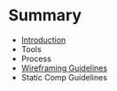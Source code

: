 # Summary

* [Introduction](README.md)
* Tools
* Process
* [Wireframing Guidelines](wireframes.md)
* Static Comp Guidelines

